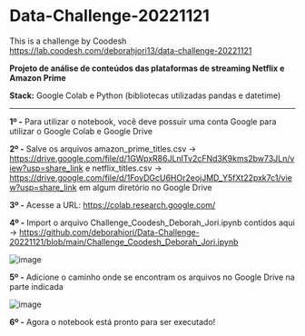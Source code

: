 # Data-Challenge-20221121 
This is a challenge by Coodesh
https://lab.coodesh.com/deborahjori13/data-challenge-20221121


**Projeto de análise de conteúdos das plataformas de streaming Netflix e Amazon Prime**

**Stack:** Google Colab e Python (bibliotecas utilizadas pandas e datetime)

---

**1º -** Para utilizar o notebook, você deve possuir uma conta Google para utilizar o Google Colab e Google Drive

**2º -** Salve os arquivos amazon_prime_titles.csv  ->  https://drive.google.com/file/d/1GWpxR86JLnITv2cFNd3K9kms2bw73JLn/view?usp=share_link e netflix_titles.csv  -> https://drive.google.com/file/d/1FovDGcU6HOr2eojJMD_Y5fXt22pxk7c1/view?usp=share_link em algum diretório no Google Drive

**3º -** Acesse a URL: https://colab.research.google.com/

**4º -** Import o arquivo Challenge_Coodesh_Deborah_Jori.ipynb contidos aqui -> https://github.com/deborahjori/Data-Challenge-20221121/blob/main/Challenge_Coodesh_Deborah_Jori.ipynb

![image](https://user-images.githubusercontent.com/112877982/221062657-48278f43-7cc3-4c18-94d0-0d5f823fefcb.png)

**5º -** Adicione o caminho onde se encontram os arquivos no Google Drive na parte indicada

![image](https://user-images.githubusercontent.com/112877982/221062968-8cf6ffa8-0bc8-460b-b4e2-f55faea8bf9e.png)

**6º -** Agora o notebook está pronto para ser executado!




